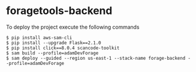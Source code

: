 # foragetools-backend

To deploy the project execute the following commands

```
$ pip install aws-sam-cli
$ pip install --upgrade Flask==2.1.0
$ pip install click==8.0.4 scancode-toolkit
$ sam build --profile=adamDevForage
$ sam deploy --guided --region us-east-1 --stack-name forage-backend --profile=adamDevForage
```